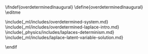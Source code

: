 \ifndef{overdeterminedInaugural}
\define{overdeterminedInaugural}
\editme


\include{_ml/includes/overdetermined-system.md}
\include{_ml/includes/overdetermined-laplace-intro.md}
\include{_physics/includes/laplaces-determinism.md}
\include{_ml/includes/laplace-latent-variable-solution.md}

\endif
